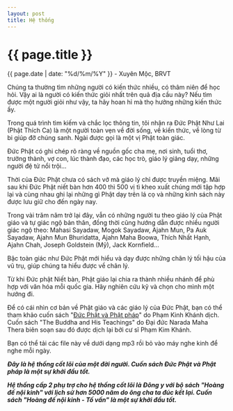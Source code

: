 ```yaml
---
layout: post
title: Hệ thống
---
```


{{ page.title }}
================
<p class="meta">{{ page.date | date: "%d/%m/%Y" }} - Xuyên Mộc, BRVT</p>

Chúng ta thường tìm những người có kiến thức nhiều, có thâm niên để học hỏi. Vậy ai là người có kiến thức giỏi nhất trên quả địa cầu này? Nếu tìm được một người giỏi như vậy, ta hãy hoan hỉ mà thọ hưởng những kiến thức ấy.

Trong quá trình tìm kiếm và chắc lọc thông tin, tôi nhận ra Đức Phật Như Lai (Phật Thích Ca) là một người toàn vẹn về đời sống, về kiến thức, về lòng từ bi giúp đỡ chúng sanh. Ngài được gọi là một vị Phật toàn giác. 

Đức Phật có ghi chép rõ ràng về nguồn gốc cha mẹ, nơi sinh, tuổi thơ, trưởng thành, vợ con, lúc thành đạo, các học trò, giáo lý giảng dạy, những người đệ tử nổi trội...

Thời của Đức Phật chưa có sách vở mà giáo lý chỉ được truyền miệng. Mãi sau khi Đức Phật niết bàn hơn 400 thì 500 vị tì kheo xuất chúng mới tập hợp lại và cùng nhau ghi lại những gì Phật dạy trên lá cọ và những kinh sách này được lưu giữ cho đến ngày nay. 

Trong vài trăm năm trở lại đây, vẫn có những người tu theo giáo lý của Phật giáo và tự giác ngộ bản thân, đồng thời cũng hướng dẫn được nhiều người giác ngộ theo: Mahasi Sayadaw, Mogok Sayadaw, Ajahn Mun, Pa Auk Sayadaw, Ajahn Mun Bhuridatta, Ajahn Maha Boowa, Thích Nhất Hạnh, Ajahn Chah, Joseph Goldstein (Mỹ), Jack Kornfield...

Bậc toàn giác như Đức Phật mới hiểu và dạy được những chân lý tối hậu của vũ trụ, giúp chúng ta hiểu được về chân lý.

Từ khi Đức phật Niết bàn, Phật giáo lại chia ra thành nhiều nhánh để phù hợp với văn hóa mỗi quốc gia. Hãy nghiên cứu kỹ và chọn cho mình một hướng đi. 

Để có cái nhìn cơ bản về Phật giáo và các giáo lý của Đức Phật, bạn có thể tham khảo cuốn sách "[Đức Phật và Phật pháp](https://www.youtube.com/watch?v=vcUoOweefbc&list=PL996T8k06z5oQiD9HDdpPRXB3W1OvvXz0)" do Phạm Kinh Khánh dịch. Cuốn sách "The Buddha and His Teachings" do Đại đức Narada Maha Thera biên soạn sau đó được dịch lại bởi cư sĩ Phạm Kim Khánh. 

Bạn có thể tải các file này về dưới dạng mp3 rồi bỏ vào máy nghe kinh để nghe mỗi ngày. 

***Đây là hệ thống cốt lõi của một đời người. Cuốn sách Đức Phật và Phật pháp là một sự khởi đầu tốt.***

***Hệ thống cấp 2 phụ trợ cho hệ thống cốt lõi là Đông y với bộ sách "Hoàng đế nội kinh" với lịch sử hơn 5000 năm do ông cha ta đúc kết lại. Cuốn sách "Hoàng đế nội kinh - Tố vấn" là một sự khởi đầu tốt.***
